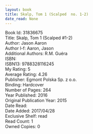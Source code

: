 ```yaml
---
layout: book
title: Skalp, Tom 1 (Scalped  no. 1-2)
date_read: None
---
```


Book Id: 31836675<br />
Title: Skalp, Tom 1 (Scalped #1-2)<br />
Author: Jason Aaron<br />
Author l-f: Aaron, Jason<br />
Additional Authors: R.M. Guéra<br />
ISBN: <br />
ISBN13: 9788328116245<br />
My Rating: 5<br />
Average Rating: 4.26<br />
Publisher: Egmont Polska Sp. z o.o. <br />
Binding: Hardcover<br />
Number of Pages: 264<br />
Year Published: 2016<br />
Original Publication Year: 2015<br />
Date Read: <br />
Date Added: 2017/04/28<br />
Exclusive Shelf: read<br />
Read Count: 1<br />
Owned Copies: 0<br />

